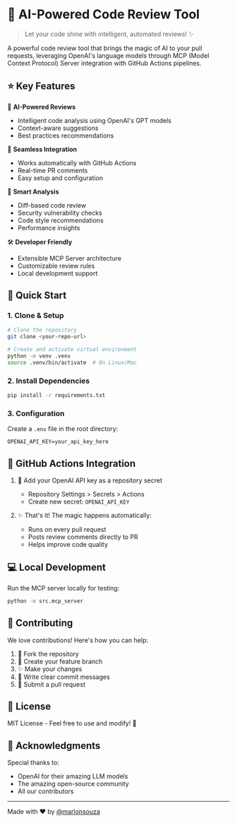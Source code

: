 # 🤖 AI-Powered Code Review Tool

> Let your code shine with intelligent, automated reviews! ✨

A powerful code review tool that brings the magic of AI to your pull requests, leveraging OpenAI's language models through MCP (Model Context Protocol) Server integration with GitHub Actions pipelines.

## ⭐ Key Features

🧠 **AI-Powered Reviews**
- Intelligent code analysis using OpenAI's GPT models
- Context-aware suggestions
- Best practices recommendations

🔄 **Seamless Integration**
- Works automatically with GitHub Actions
- Real-time PR comments
- Easy setup and configuration

🎯 **Smart Analysis**
- Diff-based code review
- Security vulnerability checks
- Code style recommendations
- Performance insights

🛠️ **Developer Friendly**
- Extensible MCP Server architecture
- Customizable review rules
- Local development support

## 🚀 Quick Start

### 1. Clone & Setup

```bash
# Clone the repository
git clone <your-repo-url>

# Create and activate virtual environment
python -m venv .venv
source .venv/bin/activate  # On Linux/Mac
```

### 2. Install Dependencies
```bash
pip install -r requirements.txt
```

### 3. Configuration
Create a `.env` file in the root directory:
```env
OPENAI_API_KEY=your_api_key_here
```

## 🔗 GitHub Actions Integration

1. 🔐 Add your OpenAI API key as a repository secret
   - Repository Settings > Secrets > Actions
   - Create new secret: `OPENAI_API_KEY`

2. ✨ That's it! The magic happens automatically:
   - Runs on every pull request
   - Posts review comments directly to PR
   - Helps improve code quality

## 💻 Local Development

Run the MCP server locally for testing:

```bash
python -m src.mcp_server
```

## 🤝 Contributing

We love contributions! Here's how you can help:

1. 🍴 Fork the repository
2. 🌿 Create your feature branch
3. ✨ Make your changes
4. 📝 Write clear commit messages
5. 🚀 Submit a pull request

## 📄 License

MIT License - Feel free to use and modify! 🎉

## 🙏 Acknowledgments

Special thanks to:
- OpenAI for their amazing LLM models
- The amazing open-source community
- All our contributors

---
Made with ❤️ by [@marlonsouza](https://github.com/marlonsouza)